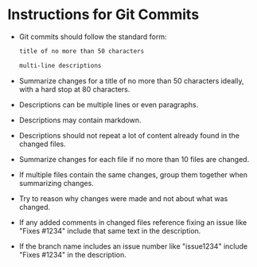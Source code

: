 # Instructions for Git Commits

- Git commits should follow the standard form:

  ```markdown
  title of no more than 50 characters

  multi-line descriptions
  ```

- Summarize changes for a title of no more than 50 characters ideally, with a hard stop at 80 characters.
- Descriptions can be multiple lines or even paragraphs.
- Descriptions may contain markdown.
- Descriptions should not repeat a lot of content already found in the changed files.
- Summarize changes for each file if no more than 10 files are changed.
- If multiple files contain the same changes, group them together when summarizing changes.
- Try to reason why changes were made and not about what was changed.
- If any added comments in changed files reference fixing an issue like "Fixes #1234" include that same text in the description.
- If the branch name includes an issue number like "issue1234" include "Fixes #1234" in the description.
